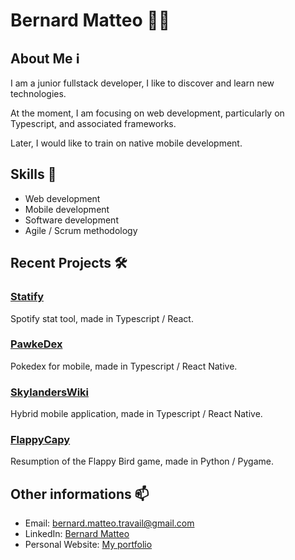 # Bernard Matteo 👨‍💻

## About Me ℹ️

I am a junior fullstack developer, I like to discover and learn new technologies.   

At the moment, I am focusing on web development, particularly on Typescript, and associated frameworks.  

Later, I would like to train on native mobile development.

## Skills 🚀
- Web development
- Mobile development
- Software development
- Agile / Scrum methodology

## Recent Projects 🛠️

### [Statify](https://github.com/MatteoBernard/Statify)
Spotify stat tool, made in Typescript / React.

### [PawkeDex](https://github.com/MatteoBernard/PawkeDex)
Pokedex for mobile, made in Typescript / React Native.

### [SkylandersWiki](https://github.com/MatteoBernard/SkylandersWiki)
Hybrid mobile application, made in Typescript / React Native.

### [FlappyCapy](https://github.com/MatteoBernard/FlappyCapy)
Resumption of the Flappy Bird game, made in Python / Pygame.

## Other informations 📫
- Email: bernard.matteo.travail@gmail.com
- LinkedIn: [Bernard Matteo](https://www.linkedin.com/in/matt%C3%A9o-bernard-00137a255/)
- Personal Website: [My portfolio](https://matteobernard.github.io/portfolio/)
